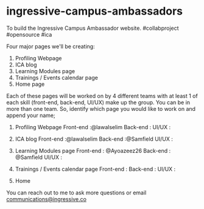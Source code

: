 # ingressive-campus-ambassadors
To build the Ingressive Campus Ambassador website. #collabproject #opensource #ica

Four major pages we'll be creating:
1. Profiling Webpage
2. ICA blog
3. Learning Modules page
4. Trainings / Events calendar page
5. Home page

Each of these pages will be worked on by 4 different teams with at least 1 of each skill (front-end, back-end, UI/UX) make up the group. You can be in more than one team. So, identify which page you would like to work on and append your name;
1. Profiling Webpage
Front-end :@lawalselim
Back-end :
UI/UX :

2. ICA blog
Front-end :@lawalselim
Back-end :@Samfield
UI/UX :

3. Learning Modules page
Front-end : @Ayoazeez26
Back-end : @Samfield
UI/UX :

4. Trainings / Events calendar page
Front-end :
Back-end :
UI/UX :

5. Home

You can reach out to me to ask more questions or email communications@ingressive.co
